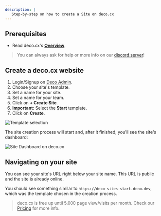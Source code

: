 ```yaml
---
description: |
   Step-by-step on how to create a Site on deco.cx
---
```


## Prerequisites

- Read deco.cx's [**Overview**](/docs/en/overview).

> You can always ask for help or more info on our
> [discord server](https://deco.cx/discord)!

## Create a deco.cx website

1. Login/Signup on [Deco Admin](https://admin.deco.cx/).
2. Choose your site's template.
3. Set a name for your site.
4. Set a name for your team.
5. Click on **+ Create Site**.
6. **Important:** Select the **Start** template.
7. Click on **Create**.

![Template selection](https://github.com/deco-sites/storefront/assets/882438/4c4323ec-2aec-4b08-a523-32f0761c8a36)

The site creation process will start and, after it finished, you'll see the
site's dashboard:

![Site Dashboard on deco.cx](https://github.com/deco-cx/apps/assets/882438/cac4147f-b013-40ca-bf68-e28ab40e831a)

## Navigating on your site

You can see your site's URL right below your site name. This URL is public and
the site is already online.

You should see something similar to `https://deco-sites-start.deno.dev`, which
was the template chosen in the creation process.

> deco.cx is free up until 5.000 page view/visits per month. Check our
> [Pricing](https://www.deco.cx/en/pricing) for more info.
